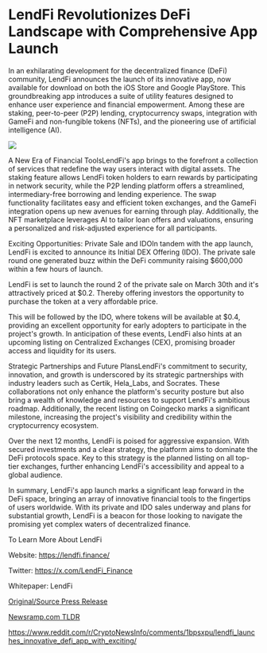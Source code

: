 # LendFi Revolutionizes DeFi Landscape with Comprehensive App Launch

In an exhilarating development for the decentralized finance (DeFi) community, LendFi announces the launch of its innovative app, now available for download on both the iOS Store and Google PlayStore. This groundbreaking app introduces a suite of utility features designed to enhance user experience and financial empowerment. Among these are staking, peer-to-peer (P2P) lending, cryptocurrency swaps, integration with GameFi and non-fungible tokens (NFTs), and the pioneering use of artificial intelligence (AI).

![](https://blockchainwire.s3.amazonaws.com/Proleoio/editor_image/63d96d8b-ff91-4cd5-bd00-7f228077d0ec.jpg)

A New Era of Financial ToolsLendFi's app brings to the forefront a collection of services that redefine the way users interact with digital assets. The staking feature allows LendFi token holders to earn rewards by participating in network security, while the P2P lending platform offers a streamlined, intermediary-free borrowing and lending experience. The swap functionality facilitates easy and efficient token exchanges, and the GameFi integration opens up new avenues for earning through play. Additionally, the NFT marketplace leverages AI to tailor loan offers and valuations, ensuring a personalized and risk-adjusted experience for all participants.

Exciting Opportunities: Private Sale and IDOIn tandem with the app launch, LendFi is excited to announce its Initial DEX Offering (IDO). The private sale round one generated buzz within the DeFi community raising $600,000 within a few hours of launch.

LendFi is set to launch the round 2 of the private sale on March 30th and it's attractively priced at $0.2. Thereby offering investors the opportunity to purchase the token at a very affordable price.

This will be followed by the IDO, where tokens will be available at $0.4, providing an excellent opportunity for early adopters to participate in the project's growth. In anticipation of these events, LendFi also hints at an upcoming listing on Centralized Exchanges (CEX), promising broader access and liquidity for its users.

Strategic Partnerships and Future PlansLendFi's commitment to security, innovation, and growth is underscored by its strategic partnerships with industry leaders such as Certik, Hela_Labs, and Socrates. These collaborations not only enhance the platform's security posture but also bring a wealth of knowledge and resources to support LendFi's ambitious roadmap. Additionally, the recent listing on Coingecko marks a significant milestone, increasing the project's visibility and credibility within the cryptocurrency ecosystem.

Over the next 12 months, LendFi is poised for aggressive expansion. With secured investments and a clear strategy, the platform aims to dominate the DeFi protocols space. Key to this strategy is the planned listing on all top-tier exchanges, further enhancing LendFi's accessibility and appeal to a global audience.

In summary, LendFi's app launch marks a significant leap forward in the DeFi space, bringing an array of innovative financial tools to the fingertips of users worldwide. With its private and IDO sales underway and plans for substantial growth, LendFi is a beacon for those looking to navigate the promising yet complex waters of decentralized finance.

To Learn More About LendFi

Website: https://lendfi.finance/

Twitter: https://x.com/LendFi_Finance

Whitepaper: LendFi 

[Original/Source Press Release](https://blockchainwire.io/press-release/lendfi-revolutionizes-defi-landscape-with-comprehensive-app-launch)
                    

[Newsramp.com TLDR](None) 

https://www.reddit.com/r/CryptoNewsInfo/comments/1bpsxpu/lendfi_launches_innovative_defi_app_with_exciting/